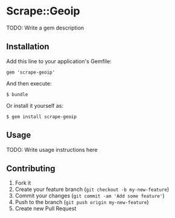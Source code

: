 # Scrape::Geoip

TODO: Write a gem description

## Installation

Add this line to your application's Gemfile:

    gem 'scrape-geoip'

And then execute:

    $ bundle

Or install it yourself as:

    $ gem install scrape-geoip

## Usage

TODO: Write usage instructions here

## Contributing

1. Fork it
2. Create your feature branch (`git checkout -b my-new-feature`)
3. Commit your changes (`git commit -am 'Add some feature'`)
4. Push to the branch (`git push origin my-new-feature`)
5. Create new Pull Request
